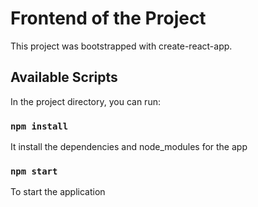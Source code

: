 # Frontend of the Project

This project was bootstrapped with create-react-app.

## Available Scripts

In the project directory, you can run:

### `npm install`

It install the dependencies and node_modules for the app

### `npm start`

To start the application


